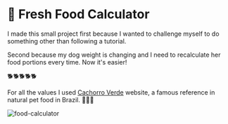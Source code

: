 # 🐶 Fresh Food Calculator

I made this small project first because I wanted to challenge myself to do something other than following a tutorial.

Second because my dog weight is changing and I need to recalculate her food portions every time. Now it's easier! 

🐕🐕🐕🐕🐕

For all the values I used [Cachorro Verde](https://www.cachorroverde.com.br/) website, a famous reference in natural pet food in Brazil. 🍠🍅🥕

![food-calculator](https://user-images.githubusercontent.com/44845754/148711819-f1e591a1-43d9-405f-86e5-717ff9e98e08.gif)
